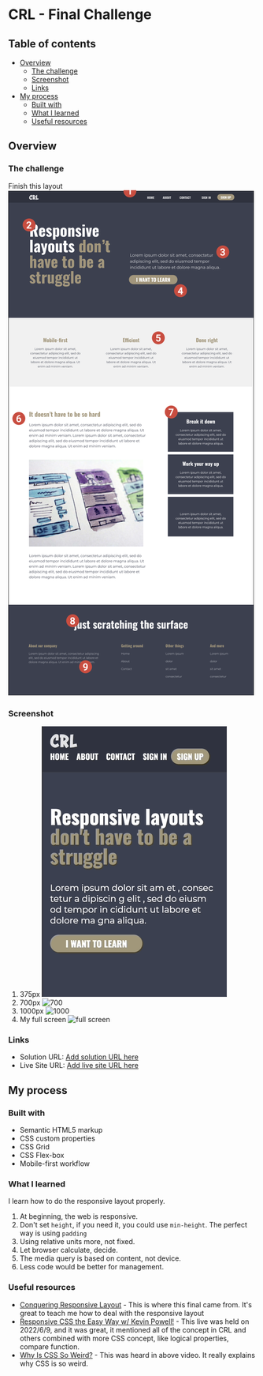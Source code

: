 # CRL - Final Challenge

## Table of contents
  - [Overview](#overview)
    - [The challenge](#the-challenge)
    - [Screenshot](#screenshot)
    - [Links](#links)
  - [My process](#my-process)
    - [Built with](#built-with)
    - [What I learned](#what-i-learned)
    - [Useful resources](#useful-resources)

## Overview

### The challenge

Finish this layout
![requirement](./src/requirement.png)

### Screenshot

1. 375px
  ![375](./src/screenshot/375.gif)
2. 700px
  ![700](./src/screenshot/700.gif) 
3. 1000px
  ![1000](./src/screenshot/1000.gif)
4. My full screen
  ![full screen](./src/screenshot/full-screen.gif)

### Links

- Solution URL: [Add solution URL here](https://your-solution-url.com)
- Live Site URL: [Add live site URL here](https://your-live-site-url.com)

## My process

### Built with

- Semantic HTML5 markup
- CSS custom properties
- CSS Grid
- CSS Flex-box
- Mobile-first workflow

### What I learned

I learn how to do the responsive layout properly.
1. At beginning, the web is responsive.
2. Don't set `height`, if you need it, you could use `min-height`. The perfect way is using `padding`
3. Using relative units more, not fixed.
4. Let browser calculate, decide.
5. The media query is based on content, not device.
6. Less code would be better for management.

### Useful resources

- [Conquering Responsive Layout](https://courses.kevinpowell.co/view/courses/conquering-responsive-layouts) - This is where this final came from. It's great to teach me how to deal with the responsive layout
- [Responsive CSS the Easy Way w/ Kevin Powell!](https://www.youtube.com/watch?v=ckCEBix9l7s&t=6s) - This live was held on 2022/6/9, and it was great, it mentioned all of the concept in CRL and others combined with more CSS concept, like logical properties, compare function.
- [Why Is CSS So Weird?](https://www.youtube.com/watch?v=aHUtMbJw8iA) - This was heard in above video. It really explains why CSS is so weird.